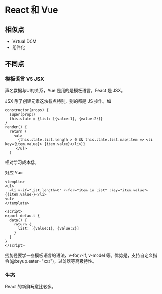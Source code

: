 # React 和 Vue
## 相似点
* Virtual DOM
* 组件化

## 不同点
### 模板语言 VS JSX
声名数据与UI的关系，Vue 是用的是模板语言。React 是 JSX。

JSX 除了创建元素这块有点特别，别的都是 JS 操作。如
```
constructor(props) {
  super(props)
  this.state = {list: [{value:1}, {value:2}]}
}
render() {
  return (
    <ul>
      {this.state.list.length > 0 && this.state.list.map(item => <li key={item.value}> {item.value}</li>)}
     </ul>
  )
```

相对学习成本低。

对应 Vue
```
<templte>
<ul>
  <li v-if="list.length>0" v-for="item in list" :key="item.value">{{item.value}}</li>
<ul>
</template>

<script>
export default {
  data() {
    return {
      list: [{value:1}, {value:2}]
    }
  }
}
</script>
```

劣势是要学一些模板语言的语法，v-for,v-if, v-model 等。优势是，支持自定义指令(@keyup.enter="xxx")，过滤器等高级特性。

### 生态
React 的新鲜玩意比较多。
